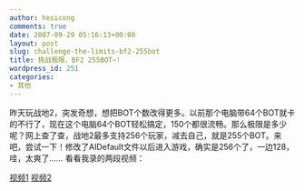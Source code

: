 ```yaml
---
author: hesicong
comments: true
date: 2007-09-29 05:16:13+00:00
layout: post
slug: challenge-the-limits-bf2-255bot
title: 挑战极限，BF2 255BOT~!
wordpress_id: 251
categories:
- 其他
---
```


昨天玩战地2，突发奇想，想把BOT个数改得更多。以前那个电脑带64个BOT就卡的不行了，现在这个电脑64个BOT轻松搞定，150个都很流畅。那么极限是多少呢？网上查了查，战地2最多支持256个玩家，减去自己，就是255个BOT。来吧，尝试一下！修改了AIDefault文件以后进入游戏，确实是256个了，一边128，哇，太爽了……
看看我录的两段视频：

[](http://www.tudou.com/v/4zrxYSYlBzQ)[视频1](http://www.tudou.com/v/4zrxYSYlBzQ)
[视频2](http://www.tudou.com/v/dK0DaSV4ReA)

